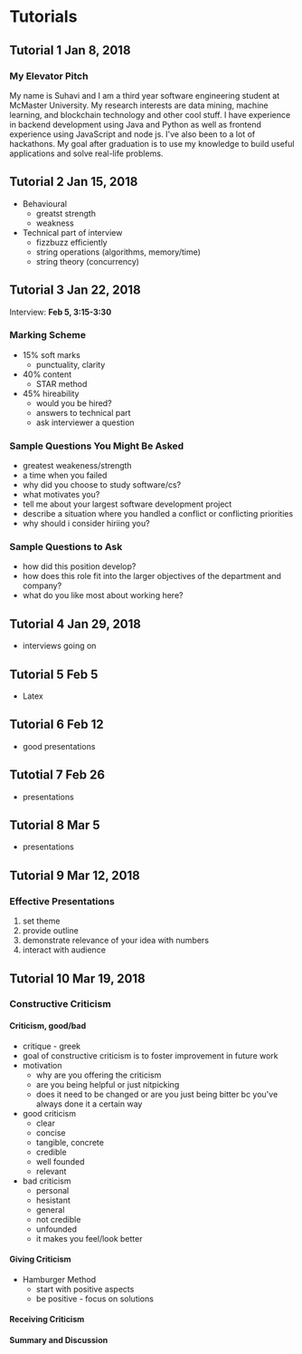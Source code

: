 # Tutorials

## Tutorial 1 Jan 8, 2018

### My Elevator Pitch

My name is Suhavi and I am a third year software engineering student at McMaster University. My research interests are data mining, machine learning, and blockchain technology and other cool stuff. I have experience in backend development using Java and Python as well as frontend experience using JavaScript and node js. I've also been to a lot of hackathons. My goal after graduation is to use my knowledge to build useful applications and solve real-life problems.

## Tutorial 2 Jan 15, 2018

- Behavioural
    - greatst strength
    - weakness
- Technical part of interview
    - fizzbuzz efficiently
    - string operations (algorithms, memory/time)
    - string theory (concurrency)

## Tutorial 3 Jan 22, 2018

Interview: **Feb 5, 3:15-3:30**
 ### Marking Scheme
 - 15% soft marks
    - punctuality, clarity
- 40% content
    - STAR method
- 45% hireability
    - would you be hired?
    - answers to technical part
    - ask interviewer a question

### Sample Questions You Might Be Asked
- greatest weakeness/strength
- a time when you failed
- why did you choose to study software/cs?
- what motivates you?
- tell me about your largest software development project
- describe a situation where you handled a conflict or conflicting priorities
- why should i consider hiriing you?

### Sample Questions to Ask
- how did this position develop?
- how does this role fit into the larger objectives of the department and company?
- what do you like most about working here?

## Tutorial 4 Jan 29, 2018
- interviews going on

## Tutorial 5 Feb 5
- Latex

## Tutorial 6 Feb 12
- good presentations

## Tutotial 7 Feb 26
- presentations

## Tutorial 8 Mar 5
- presentations

## Tutorial 9 Mar 12, 2018

### Effective Presentations
1. set theme
2. provide outline
3. demonstrate relevance of your idea with numbers
4. interact with audience

## Tutorial 10 Mar 19, 2018

### Constructive Criticism

#### Criticism, good/bad
- critique - greek
- goal of constructive criticism is to foster improvement in future work
- motivation
    - why are you offering the criticism
    - are you being helpful or just nitpicking
    - does it need to be changed or are you just being bitter bc you've always done it a certain way
- good criticism
    - clear
    - concise
    - tangible, concrete
    - credible
    - well founded
    - relevant
- bad criticism
    - personal
    - hesistant
    - general
    - not credible
    - unfounded
    - it makes you feel/look better

#### Giving Criticism
- Hamburger Method
    - start with positive aspects
    - be positive - focus on solutions
    
#### Receiving Criticism

#### Summary and Discussion